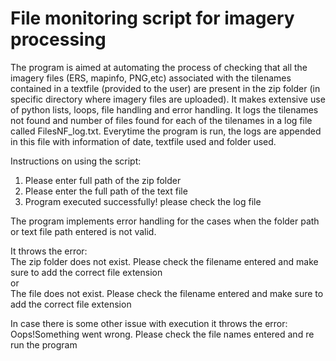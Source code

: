 # File monitoring script for imagery processing
The program is aimed at automating the process of checking that all the imagery files (ERS, mapinfo, PNG,etc) associated with the tilenames contained in a textfile (provided to the user) are present in the zip folder (in specific directory where imagery files are uploaded).
It makes extensive use of python lists, loops, file handling and error handling.
It logs the tilenames not found and number of files found for each of the tilenames in a log file called FilesNF_log.txt. Everytime the program is run, the logs are appended in this file with information of date, textfile used and folder used.

Instructions on using the script:

1) Please enter full path of the zip folder
2) Please enter the full path of the text file
3) Program executed successfully! please check the log file

The program implements error handling for the cases when the folder path or text file path entered is not valid.

It throws the error:  
The zip folder does not exist. Please check the filename entered and make sure to add the correct file extension  
or  
The file does not exist. Please check the filename entered and make sure to add the correct file extension

In case there is some other issue with execution it throws the error:  
Oops!Something went wrong. Please check the file names entered and re run the program

